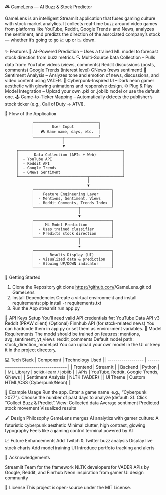 🎮 GameLens — AI Buzz & Stock Predictor

GameLens is an intelligent Streamlit application that fuses gaming culture with stock market analytics.
It collects real-time buzz around video games from platforms like YouTube, Reddit, Google Trends, and News, analyzes the sentiment, and predicts the direction of the associated company’s stock — whether it’s going to go  📈 up or 📉 down.

✨ Features
🧠 AI-Powered Prediction – Uses a trained ML model to forecast stock direction from buzz metrics.
🔍 Multi-Source Data Collection – Pulls data from:
    YouTube videos (views, comments)
    Reddit discussions (posts, comments)
    Google Trends (interest level)
    GNews (news sentiment)
💬 Sentiment Analysis – Analyzes tone and emotion of news, discussions, and video content using VADER.
🎨 Cyberpunk-Inspired UI – Dark neon gamer aesthetic with glowing animations and responsive design.
⚙️ Plug & Play Model Integration – Upload your own .pkl or .joblib model or use the default one.
🕹️ Game-to-Ticker Mapping – Automatically detects the publisher’s stock ticker (e.g., Call of Duty → ATVI).

🧭 Flow of the Application

                ┌─────────────────────────────┐
                │        User Input           │
                │   🎮 Game name, days, etc.  │
                └─────────────┬───────────────┘
                              │
                              ▼
         ┌───────────────────────────────────────────────┐
         │       Data Collection (APIs + Web)            │
         │  - YouTube API                                │
         │  - Reddit API                                 │
         │  - Google Trends                              │
         │  - GNews Sentiment                            │
         └───────────────────────────────┬───────────────┘
                                         │
                                         ▼
                ┌───────────────────────────────────┐
                │    Feature Engineering Layer      │
                │  - Mentions, Sentiment, Views     │
                │  - Reddit Comments, Trends Index  │
                └────────────────────┬──────────────┘
                                     │
                                     ▼
                ┌───────────────────────────────────┐
                │     ML Model Prediction           │
                │  - Uses trained classifier        │
                │  - Predicts stock direction       │
                └────────────────────┬──────────────┘
                                     │
                                     ▼
                ┌───────────────────────────────────┐
                │       Results Display (UI)        │
                │  - Visualized data & prediction   │
                │  - Glowing UP/DOWN indicator      │
                └───────────────────────────────────┘

🚀 Getting Started
1. Clone the Repository
git clone https://github.com/<your-username>/GameLens.git
cd GameLens
2. Install Dependencies
Create a virtual environment and install requirements:
pip install -r requirements.txt
3. Run the App
streamlit run app.py

🔑 API Keys Setup
You’ll need valid API credentials for:
YouTube Data API v3
Reddit (PRAW client)
(Optional) Finnhub API (for stock-related news)
You can hardcode them in app.py or set them as environment variables.
 
🧩 Model Requirements
The model should be trained on features:
mentions, avg_sentiment, yt_views, reddit_comments
Default model path: stock_direction_model.pkl
You can upload your own model in the UI or keep it in the project directory.


💻 Tech Stack
| Component          | Technology Used                       |
| ------------------ | ------------------------------------- |
| Frontend           | Streamlit                             |
| Backend            | Python                                |
| ML Library         | scikit-learn / joblib                 |
| APIs               | YouTube, Reddit, Google Trends, GNews |
| Sentiment Analysis | NLTK (VADER)                          |
| UI Theme           | Custom HTML/CSS (Cyberpunk/Neon)      |


🧠 Example Usage
Run the app.
Enter a game name (e.g., “Cyberpunk 2077”).
Choose the number of past days to analyze (default: 3).
Click “Collect Buzz & Predict”.
View:
Collected data
Average sentiment
Predicted stock movement
Visualized results

🖌️ Design Philosophy
GameLens merges AI analytics with gamer culture:
A futuristic cyberpunk aesthetic
Minimal clutter, high contrast, glowing typography
Feels like a gaming control terminal powered by AI

📈 Future Enhancements
Add Twitch & Twitter buzz analysis
Display live stock charts
Add model training UI
Introduce portfolio tracking and alerts

💬 Acknowledgements

Streamlit Team for the framework
NLTK developers for VADER
APIs by Google, Reddit, and Finnhub
Neon inspiration from gamer UI design community

🧾 License
This project is open-source under the MIT License.

